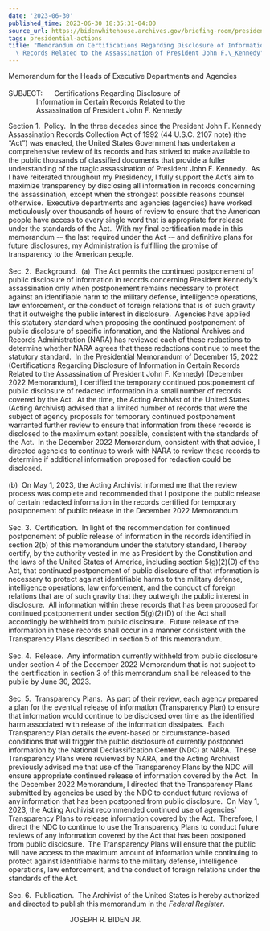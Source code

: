 ```yaml
---
date: '2023-06-30'
published_time: 2023-06-30 18:35:31-04:00
source_url: https://bidenwhitehouse.archives.gov/briefing-room/presidential-actions/2023/06/30/memorandum-on-certifications-regarding-disclosure-of-information-in-certain-records-related-to-the-assassination-of-president-john-f-kennedy-2/
tags: presidential-actions
title: "Memorandum on Certifications Regarding Disclosure of Information in Certain\
  \ Records Related to the Assassination of President John F.\_Kennedy"
---
```

 
Memorandum for the Heads of Executive Departments and Agencies  
   
SUBJECT:      Certifications Regarding Disclosure of  
              Information in Certain Records Related to the  
              Assassination of President John F. Kennedy

Section 1.  Policy.  In the three decades since the President John F.
Kennedy Assassination Records Collection Act of 1992 (44 U.S.C. 2107
note) (the “Act”) was enacted, the United States Government has
undertaken a comprehensive review of its records and has strived to make
available to the public thousands of classified documents that provide a
fuller understanding of the tragic assassination of President John F.
Kennedy.  As I have reiterated throughout my Presidency, I fully support
the Act’s aim to maximize transparency by disclosing all information in
records concerning the assassination, except when the strongest possible
reasons counsel otherwise.  Executive departments and agencies
(agencies) have worked meticulously over thousands of hours of review to
ensure that the American people have access to every single word that is
appropriate for release under the standards of the Act.  With my final
certification made in this memorandum -– the last required under the Act
-– and definitive plans for future disclosures, my Administration is
fulfilling the promise of transparency to the American people.  
   
Sec. 2.  Background.  (a)  The Act permits the continued postponement of
public disclosure of information in records concerning President
Kennedy’s assassination only when postponement remains necessary to
protect against an identifiable harm to the military defense,
intelligence operations, law enforcement, or the conduct of foreign
relations that is of such gravity that it outweighs the public interest
in disclosure.  Agencies have applied this statutory standard when
proposing the continued postponement of public disclosure of specific
information, and the National Archives and Records Administration (NARA)
has reviewed each of these redactions to determine whether NARA agrees
that these redactions continue to meet the statutory standard.  In the
Presidential Memorandum of December 15, 2022 (Certifications Regarding
Disclosure of Information in Certain Records Related to the
Assassination of President John F. Kennedy) (December 2022 Memorandum),
I certified the temporary continued postponement of public disclosure of
redacted information in a small number of records covered by the Act. 
At the time, the Acting Archivist of the United States (Acting
Archivist) advised that a limited number of records that were the
subject of agency proposals for temporary continued postponement
warranted further review to ensure that information from these records
is disclosed to the maximum extent possible, consistent with the
standards of the Act.  In the December 2022 Memorandum, consistent with
that advice, I directed agencies to continue to work with NARA to review
these records to determine if additional information proposed for
redaction could be disclosed.  
   
(b)  On May 1, 2023, the Acting Archivist informed me that the review
process was complete and recommended that I postpone the public release
of certain redacted information in the records certified for temporary
postponement of public release in the December 2022 Memorandum.  
   
Sec. 3.  Certification.  In light of the recommendation for continued
postponement of public release of information in the records identified
in section 2(b) of this memorandum under the statutory standard, I
hereby certify, by the authority vested in me as President by the
Constitution and the laws of the United States of America, including
section 5(g)(2)(D) of the Act, that continued postponement of public
disclosure of that information is necessary to protect against
identifiable harms to the military defense, intelligence operations, law
enforcement, and the conduct of foreign relations that are of such
gravity that they outweigh the public interest in disclosure.  All
information within these records that has been proposed for continued
postponement under section 5(g)(2)(D) of the Act shall accordingly be
withheld from public disclosure.  Future release of the information in
these records shall occur in a manner consistent with the Transparency
Plans described in section 5 of this memorandum.    
   
Sec. 4.  Release.  Any information currently withheld from public
disclosure under section 4 of the December 2022 Memorandum that is not
subject to the certification in section 3 of this memorandum shall be
released to the public by June 30, 2023.  
   
Sec. 5.  Transparency Plans.  As part of their review, each agency
prepared a plan for the eventual release of information (Transparency
Plan) to ensure that information would continue to be disclosed over
time as the identified harm associated with release of the information
dissipates.  Each Transparency Plan details the event-based or
circumstance-based conditions that will trigger the public disclosure of
currently postponed information by the National Declassification Center
(NDC) at NARA.  These Transparency Plans were reviewed by NARA, and the
Acting Archivist previously advised me that use of the Transparency
Plans by the NDC will ensure appropriate continued release of
information covered by the Act.  In the December 2022 Memorandum, I
directed that the Transparency Plans submitted by agencies be used by
the NDC to conduct future reviews of any information that has been
postponed from public disclosure.  On May 1, 2023, the Acting Archivist
recommended continued use of agencies’ Transparency Plans to release
information covered by the Act.  Therefore, I direct the NDC to continue
to use the Transparency Plans to conduct future reviews of any
information covered by the Act that has been postponed from public
disclosure.  The Transparency Plans will ensure that the public will
have access to the maximum amount of information while continuing to
protect against identifiable harms to the military defense, intelligence
operations, law enforcement, and the conduct of foreign relations under
the standards of the Act.  
   
Sec. 6.  Publication.  The Archivist of the United States is hereby
authorized and directed to publish this memorandum in the *Federal
Register*.

                               JOSEPH R. BIDEN JR.
